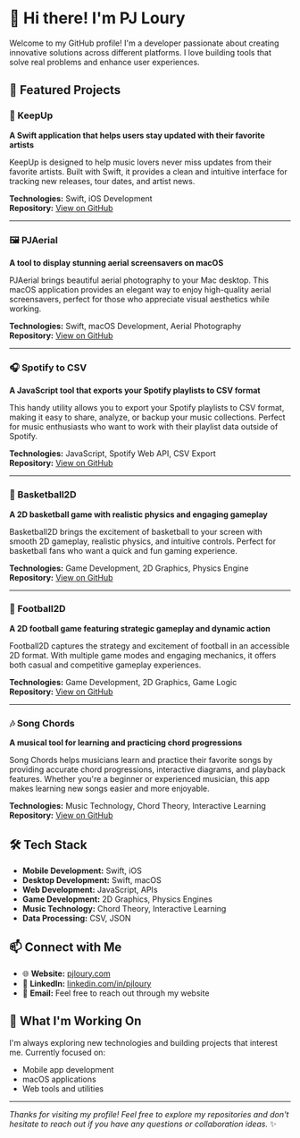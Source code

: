 # 👋 Hi there! I'm PJ Loury

Welcome to my GitHub profile! I'm a developer passionate about creating innovative solutions across different platforms. I love building tools that solve real problems and enhance user experiences.

## 🚀 Featured Projects

### 🎵 KeepUp
**A Swift application that helps users stay updated with their favorite artists**

KeepUp is designed to help music lovers never miss updates from their favorite artists. Built with Swift, it provides a clean and intuitive interface for tracking new releases, tour dates, and artist news.

**Technologies:** Swift, iOS Development  
**Repository:** [View on GitHub](https://github.com/pjloury/KeepUp)

---

### 🖼️ PJAerial
**A tool to display stunning aerial screensavers on macOS**

PJAerial brings beautiful aerial photography to your Mac desktop. This macOS application provides an elegant way to enjoy high-quality aerial screensavers, perfect for those who appreciate visual aesthetics while working.

**Technologies:** Swift, macOS Development, Aerial Photography  
**Repository:** [View on GitHub](https://github.com/pjloury/PJAerial)

---

### 🎧 Spotify to CSV
**A JavaScript tool that exports your Spotify playlists to CSV format**

This handy utility allows you to export your Spotify playlists to CSV format, making it easy to share, analyze, or backup your music collections. Perfect for music enthusiasts who want to work with their playlist data outside of Spotify.

**Technologies:** JavaScript, Spotify Web API, CSV Export  
**Repository:** [View on GitHub](https://github.com/pjloury/spotify-to-csv)

---

### 🏀 Basketball2D
**A 2D basketball game with realistic physics and engaging gameplay**

Basketball2D brings the excitement of basketball to your screen with smooth 2D gameplay, realistic physics, and intuitive controls. Perfect for basketball fans who want a quick and fun gaming experience.

**Technologies:** Game Development, 2D Graphics, Physics Engine  
**Repository:** [View on GitHub](https://github.com/pjloury/basketball2d)

---

### 🏈 Football2D
**A 2D football game featuring strategic gameplay and dynamic action**

Football2D captures the strategy and excitement of football in an accessible 2D format. With multiple game modes and engaging mechanics, it offers both casual and competitive gameplay experiences.

**Technologies:** Game Development, 2D Graphics, Game Logic  
**Repository:** [View on GitHub](https://github.com/pjloury/football2d)

---

### 🎶 Song Chords
**A musical tool for learning and practicing chord progressions**

Song Chords helps musicians learn and practice their favorite songs by providing accurate chord progressions, interactive diagrams, and playback features. Whether you're a beginner or experienced musician, this app makes learning new songs easier and more enjoyable.

**Technologies:** Music Technology, Chord Theory, Interactive Learning  
**Repository:** [View on GitHub](https://github.com/pjloury/song-chords)

## 🛠️ Tech Stack

- **Mobile Development:** Swift, iOS
- **Desktop Development:** Swift, macOS
- **Web Development:** JavaScript, APIs
- **Game Development:** 2D Graphics, Physics Engines
- **Music Technology:** Chord Theory, Interactive Learning
- **Data Processing:** CSV, JSON

## 📫 Connect with Me

- 🌐 **Website:** [pjloury.com](http://pjloury.com)
- 💼 **LinkedIn:** [linkedin.com/in/pjloury](https://www.linkedin.com/in/pjloury)
- 📧 **Email:** Feel free to reach out through my website

## 🎯 What I'm Working On

I'm always exploring new technologies and building projects that interest me. Currently focused on:
- Mobile app development
- macOS applications
- Web tools and utilities

---

*Thanks for visiting my profile! Feel free to explore my repositories and don't hesitate to reach out if you have any questions or collaboration ideas.* ✨
